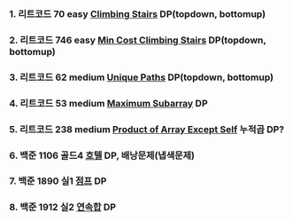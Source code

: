 ### 1. 리트코드 70 easy [Climbing Stairs](https://leetcode.com/problems/climbing-stairs/description/) DP(topdown, bottomup)

### 2. 리트코드 746 easy [Min Cost Climbing Stairs](https://leetcode.com/problems/min-cost-climbing-stairs/description/) DP(topdown, bottomup)

### 3. 리트코드 62 medium [Unique Paths](https://leetcode.com/problems/unique-paths/description/) DP(topdown, bottomup)

### 4. 리트코드 53 medium [Maximum Subarray](https://leetcode.com/problems/maximum-subarray/description/) DP

### 5. 리트코드 238 medium [Product of Array Except Self](https://leetcode.com/problems/product-of-array-except-self/description/) 누적곱 DP?

### 6. 백준 1106 골드4 [호텔](https://www.acmicpc.net/problem/1106) DP, 배낭문제(냅색문제)

### 7. 백준 1890 실1 [점프](https://www.acmicpc.net/problem/1890) DP

### 8. 백준 1912 실2 [연속합](https://www.acmicpc.net/problem/1912) DP
